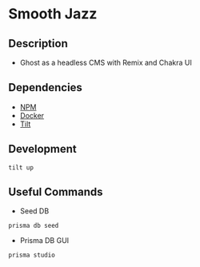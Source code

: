 # Smooth Jazz

## Description

- Ghost as a headless CMS with Remix and Chakra UI

## Dependencies

- [NPM](https://www.npmjs.com/)
- [Docker](https://www.docker.com/)
- [Tilt](https://tilt.dev/)

## Development

```
tilt up
```

## Useful Commands

- Seed DB

```
prisma db seed
```

- Prisma DB GUI

```
prisma studio
```
